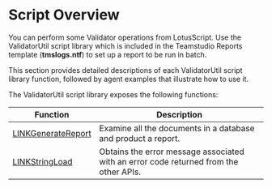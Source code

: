 # Script Overview

You can perform some Validator operations from LotusScript. Use the ValidatorUtil script library which is included in the Teamstudio Reports template (**tmslogs.ntf**) to set up a report to be run in batch.

This section provides detailed descriptions of each ValidatorUtil script library function, followed by agent examples that illustrate how to use it.

The ValidatorUtil script library exposes the following functions:

| Function | Description |
| --- | --- |
| [LINKGenerateReport](scriptgeneratereport.md) | Examine all the documents in a database and product a report. |
| [LINKStringLoad](scriptstringload.md) | Obtains the error message associated with an error code returned from the other APIs. |